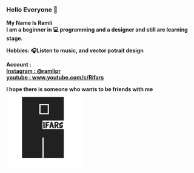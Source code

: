 ### Hello Everyone 👋

<b>My Name Is Ramli <br>
I am a beginner in 💻 programming and a designer and still are
learning stage.

<b>Hobbies:
🎧Listen to music, and
vector potrait design
  
<b>Account :<br>
<a href="https://www.instagram.com/ramlipr/"> Instagram : @ramlipr</a>  <br>
<a href="www.youtube.com/c/Rifars">youtube : </a> www.youtube.com/c/Rifars 

<b> I hope there is someone who wants to be friends with me
  <img src ="img/my logo-1.jpg" width=200px >
<!--
**Rifars/Rifars** is a ✨ _special_ ✨ repository because its `README.md` (this file) appears on your GitHub profile.

Here are some ideas to get you started:

- 🔭 I’m currently working on ...
- 🌱 I’m currently learning ...
- 👯 I’m looking to collaborate on ...
- 🤔 I’m looking for help with ...
- 💬 Ask me about ...
- 📫 How to reach me: ...
- 😄 Pronouns: ...
- ⚡ Fun fact: ...
-->
